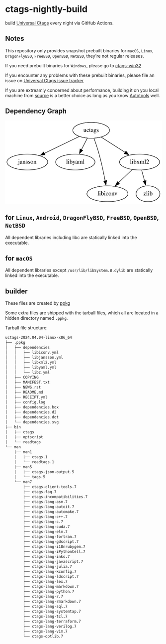# ctags-nightly-build

build [Universal Ctags](https://github.com/universal-ctags/ctags) every night via GitHub Actions.

## Notes

This repository only provides snapshot prebuilt binaries for `macOS`, `Linux`, `DragonFlyBSD`, `FreeBSD`, `OpenBSD`, `NetBSD`, they're not regular releases.

If you need prebuilt binaries for `Windows`, please go to [ctags-win32](https://github.com/universal-ctags/ctags-win32)

If you encounter any problems with these prebuilt binaries, please file an issue on [Universal Ctags issue tracker](https://github.com/universal-ctags/ctags/issues)

If you are extreamly concerned about performance, building it on you local machine from [source](https://github.com/universal-ctags/ctags) is a better choice as long as you know [Autotools](https://www.gnu.org/software/automake/manual/html_node/Autotools-Introduction.html) well.

## Dependency Graph

![dependencies](uctags-dependencies.svg)

## for `Linux`, `Android`, `DragonFlyBSD`, `FreeBSD`, `OpenBSD`, `NetBSD`

All dependent libraries including libc are statically linked into the executable.

## for `macOS`

All dependent libraries except `/usr/lib/libSystem.B.dylib` are statically linked into the executable.

## builder

These files are created by [ppkg](https://github.com/leleliu008/ppkg)

Some extra files are shipped with the tarball files, which all are located in a hidden directory named `.ppkg`.

Tarball file structure:

```text
uctags-2024.04.04-linux-x86_64
├── .ppkg
│   ├── dependencies
│   │   ├── libiconv.yml
│   │   ├── libjansson.yml
│   │   ├── libxml2.yml
│   │   ├── libyaml.yml
│   │   └── libz.yml
│   ├── COPYING
│   ├── MANIFEST.txt
│   ├── NEWS.rst
│   ├── README.md
│   ├── RECEIPT.yml
│   ├── config.log
│   ├── dependencies.box
│   ├── dependencies.d2
│   ├── dependencies.dot
│   └── dependencies.svg
├── bin
│   ├── ctags
│   ├── optscript
│   └── readtags
└── man
    ├── man1
    │   ├── ctags.1
    │   └── readtags.1
    ├── man5
    │   ├── ctags-json-output.5
    │   └── tags.5
    └── man7
        ├── ctags-client-tools.7
        ├── ctags-faq.7
        ├── ctags-incompatibilities.7
        ├── ctags-lang-asm.7
        ├── ctags-lang-autoit.7
        ├── ctags-lang-automake.7
        ├── ctags-lang-c++.7
        ├── ctags-lang-c.7
        ├── ctags-lang-cuda.7
        ├── ctags-lang-elm.7
        ├── ctags-lang-fortran.7
        ├── ctags-lang-gdscript.7
        ├── ctags-lang-i18nrubygem.7
        ├── ctags-lang-iPythonCell.7
        ├── ctags-lang-inko.7
        ├── ctags-lang-javascript.7
        ├── ctags-lang-julia.7
        ├── ctags-lang-kconfig.7
        ├── ctags-lang-ldscript.7
        ├── ctags-lang-lex.7
        ├── ctags-lang-markdown.7
        ├── ctags-lang-python.7
        ├── ctags-lang-r.7
        ├── ctags-lang-rmarkdown.7
        ├── ctags-lang-sql.7
        ├── ctags-lang-systemtap.7
        ├── ctags-lang-tcl.7
        ├── ctags-lang-terraform.7
        ├── ctags-lang-verilog.7
        ├── ctags-lang-vim.7
        └── ctags-optlib.7
```
